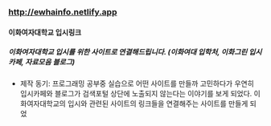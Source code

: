 ### http://ewhainfo.netlify.app

#### 이화여자대학교 입시링크   

##### 이화여자대학교 입시를 위한 사이트로 연결해드립니다. (이화여대 입학처, 이화그린 입시카페,  자료모음 블로그)

- 제작 동기: 프로그래밍 공부중 실습으로 어떤 사이트를 만들까 고민하다가 우연히 입시카페와 블로그가 검색포털 상단에 노출되지 않는다는 이야기를 보게 되었다.
이화여자대학교의 입시와 관련된 사이트의 링크들을 연결해주는 사이트를 만들게 되었

